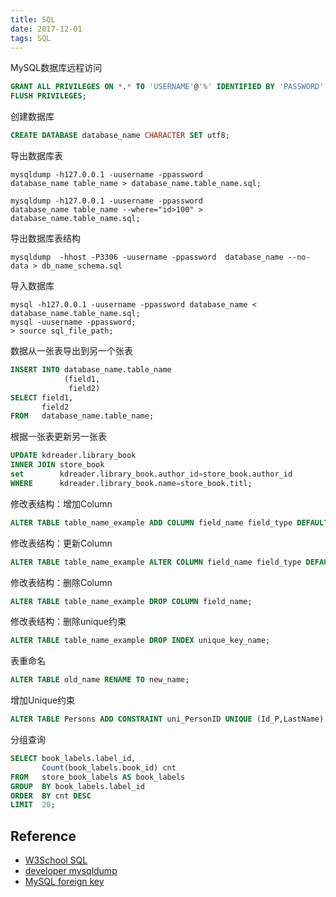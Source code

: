 ```yaml
---
title: SQL
date: 2017-12-01
tags: SQL
---
```


MySQL数据库远程访问

```sql
GRANT ALL PRIVILEGES ON *.* TO 'USERNAME'@'%' IDENTIFIED BY 'PASSWORD' WITH GRANT OPTION;
FLUSH PRIVILEGES;
```

创建数据库

```sql
CREATE DATABASE database_name CHARACTER SET utf8;
```

导出数据库表

```shell
mysqldump -h127.0.0.1 -uusername -ppassword
database_name table_name > database_name.table_name.sql;

mysqldump -h127.0.0.1 -uusername -ppassword
database_name table_name --where="id>100" > database_name.table_name.sql;
```

导出数据库表结构

```shell
mysqldump  -hhost -P3306 -uusername -ppassword  database_name --no-data > db_name_schema.sql
```

导入数据库

```shell
mysql -h127.0.0.1 -uusername -ppassword database_name < database_name.table_name.sql;
mysql -uusername -ppassword; 
> source sql_file_path;
```

数据从一张表导出到另一个张表

```sql
INSERT INTO database_name.table_name
            (field1,
             field2)
SELECT field1,
       field2
FROM   database_name.table_name;
```

根据一张表更新另一张表

```sql
UPDATE kdreader.library_book
INNER JOIN store_book
set        kdreader.library_book.author_id=store_book.author_id
WHERE      kdreader.library_book.name=store_book.titl;
```

修改表结构：增加Column

```sql
ALTER TABLE table_name_example ADD COLUMN field_name field_type DEFAULT default_value;
```

修改表结构：更新Column

```sql
ALTER TABLE table_name_example ALTER COLUMN field_name field_type DEFAULT default_value;
```

修改表结构：删除Column

```sql
ALTER TABLE table_name_example DROP COLUMN field_name;
```

修改表结构：删除unique约束

```sql
ALTER TABLE table_name_example DROP INDEX unique_key_name;
```

表重命名

```sql
ALTER TABLE old_name RENAME TO new_name;
```

增加Unique约束

```sql
ALTER TABLE Persons ADD CONSTRAINT uni_PersonID UNIQUE (Id_P,LastName);
```

分组查询

```sql
SELECT book_labels.label_id,
       Count(book_labels.book_id) cnt
FROM   store_book_labels AS book_labels
GROUP  BY book_labels.label_id
ORDER  BY cnt DESC
LIMIT  20;
```

## Reference

* [W3School SQL](http://www.w3school.com.cn/sql/index.asp)
* [developer mysqldump](https://dev.mysql.com/doc/refman/5.7/en/mysqldump.html)
* [MySQL foreign key](http://www.mysqltutorial.org/mysql-foreign-key/)

